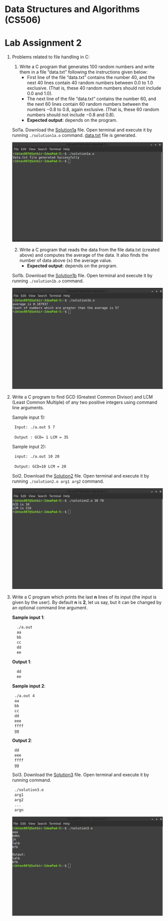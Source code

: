 # Data Structures and Algorithms (CS506)
# Lab Assignment 2 

1. Problems related to file handling in C:
    1.  Write a C program that generates 100 random numbers and write them in a file “data.txt” following the instructions given below:
        -    First line of the file “data.txt” contains the number 40, and the next 40 lines contain 40 random numbers between 0.0 to 1.0 exclusive. (That
is, these 40 random numbers should not include 0.0 and 1.0). 
        -    The next line of the file “data.txt” contains the number 60, and the next 60 lines contain 60 random numbers between the numbers −0.8 to 0.8, again
exclusive. (That is, these 60 random numbers should not include −0.8 and 0.8). 
        -    **Expected output**: depends on the program.

    Sol1a. Download the [Solution1a](solution1a.o) file. Open terminal and execute it by running `./solution1a.o` command. [data.txt](data.txt) file is generated.

    ![Output1a](output/Solution1a.png)
    

    2.  Write a C program that reads the data from the file data.txt (created above) and computes the average of the data. It also finds the number of data above (≥) the average value.
        -    **Expected output**: depends on the program.
    
    Sol1b. Download the [Solution1b](solution1b.o) file. Open terminal and execute it by running `./solution1b.o` command.

    ![Output1b](output/Solution1b.png)
    
2. Write a C program to find GCD (Greatest Common Divisor) and LCM (Least Common Multiple) of any two positive integers using command line arguments.

   Sample input 1): 
        
        Input: ./a.out 5 7 
   
        Output : GCD= 1 LCM = 35 
   
   Sample input 2): 
   
        input: ./a.out 10 20 
   
        Output: GCD=10 LCM = 20  
   
      Sol2. Download the [Solution2](solution2.o) file. Open terminal and execute it by running `./solution2.o arg1 arg2` command.

      ![Output2](output/Solution2.png)
   
3. Write a C program which prints the last **n** lines of its input (the input is given by the user). By default **n** is **2**, let us say, but it can be changed by an optional
command line argument.

    **Sample input 1**:
    
         ./a.out
         aa 
         bb 
         cc 
         dd 
         ee 

    **Output 1**:
    
         dd 
         ee

    **Sample input 2**:
    
        ./a.out 4 
        aa 
        bb 
        cc 
        dd 
        eee 
        ffff 
        gg 

    **Output 2**:
    
        dd 
        eee 
        ffff 
        gg 
    
    
   Sol3. Download the [Solution3](solution3.o) file. Open terminal and execute it by running command.
   
        ./solution3.o
        arg1
        arg2 
        ...
        argn 
        
     

   ![Output3](output/Soluntion3.png)
